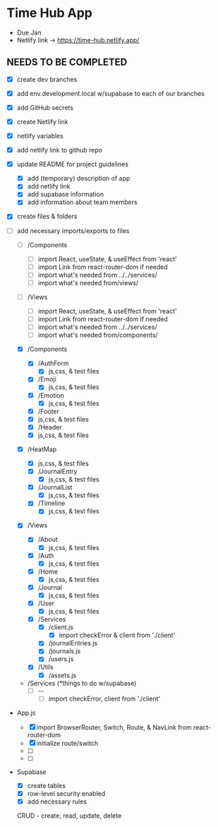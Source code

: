 # Time Hub App

- Due Jan
- Netlify link -> https://time-hub.netlify.app/

## NEEDS TO BE COMPLETED

- [x] create dev branches
- [x] add env.development.local w/supabase to each of our branches
- [x] add GitHub secrets
- [x] create Netlify link
- [x] netlify variables
- [x] add netlify link to github repo
- [x] update README for project guidelines
  - [x] add (temporary) description of app
  - [x] add netlify link
  - [x] add supabase information
  - [x] add information about team members

- [x] create files & folders
- [ ] add necessary imports/exports to files

  - [ ] /Components
    - [ ] import React, useState, & useEffect from 'react'
    - [ ] import Link from react-router-dom if needed
    - [ ] import what's needed from ../../services/
    - [ ] import what's needed from/views/
  - [ ] /Views

    - [ ] import React, useState, & useEffect from 'react'
    - [ ] import Link from react-router-dom if needed
    - [ ] import what's needed from ../../services/
    - [ ] import what's needed from/components/

  - [x] /Components
    - [x] /AuthForm
      - [x] js,css, & test files
    - [x] /Emoji
      - [x] js,css, & test files
    - [x] /Emotion
      - [x] js,css, & test files
    - [x] /Footer
     - [x] js,css, & test files
     - [x] /Header
      - [x] js,css, & test files
  - [x] /HeatMap
    - [x] js,css, & test files
    - [x] /JournalEntry
      - [x] js,css, & test files
    - [x] /JournalList
      - [x] js,css, & test files
    - [x] /Timeline
      - [x] js,css, & test files
  - [x] /Views

    - [x] /About
      - [x] js,css, & test files
    - [x] /Auth
      - [x] js,css, & test files
    - [x] /Home
      - [x] js,css, & test files
    - [x] /Journal
      - [x] js,css, & test files
    - [x] /User
      - [x] js,css, & test files

    - [x] /Services
      - [x] /client.js
        - [x] import checkError & client from './client'
      - [x] /journalEntries.js
      - [x] /journals.js
      - [x] /users.js

    - [x] /Utils
      - [x] /assets.js

  - /Services (\*things to do w/supabase)
    - [ ] --
      - [ ] import checkError, client from './client'

- App.js

  - [x] import BrowserRouter, Switch, Route, & NavLink from react-router-dom
  - [x] initialize route/switch
  - [ ]
  - [ ]

- Supabase
  - [x] create tables
  - [x] row-level security enabled
  - [x] add necessary rules

  CRUD - create, read, update, delete
